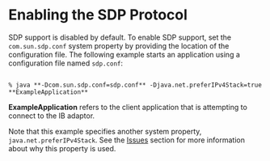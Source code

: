 
# Enabling the SDP Protocol

SDP support is disabled by default. To enable SDP support, set the `com.sun.sdp.conf` system property by providing the location of the configuration file. The following example starts an application using a configuration file named `sdp.conf`:

```

% java **-Dcom.sun.sdp.conf=sdp.conf** -Djava.net.preferIPv4Stack=true  **ExampleApplication**

```

**ExampleApplication** refers to the client application that is attempting to connect to the IB adaptor.

Note that this example specifies another system property, `java.net.preferIPv4Stack`. See the 
[Issues](issues.html) section for more information about why this property is used.
